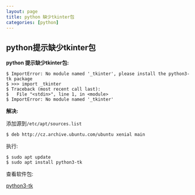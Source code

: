 ```yaml
---
layout: page
title: python 缺少tkinter包
categories: [python]
---
```


## python提示缺少tkinter包

**python 提示缺少tkinter包:**

```
$ ImportError: No module named '_tkinter', please install the python3-tk package
$ >>> import _tkinter
$ Traceback (most recent call last):
$   File "<stdin>", line 1, in <module>
$ ImportError: No module named '_tkinter'

```

**解决:**

添加源到`/etc/apt/sources.list`

```
$ deb http://cz.archive.ubuntu.com/ubuntu xenial main 
```

执行:

```
$ sudo apt update
$ sudo apt install python3-tk
```

查看软件包:

[python3-tk](https://packages.ubuntu.com/xenial/python3-tk)
